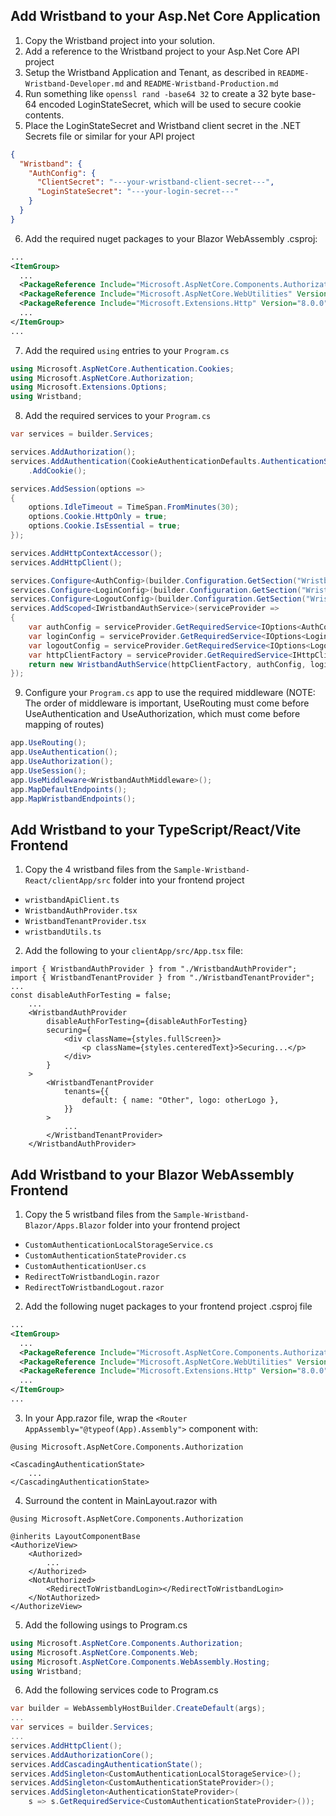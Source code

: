 ## Add Wristband to your Asp.Net Core Application

1. Copy the Wristband project into your solution.
2. Add a reference to the Wristband project to your Asp.Net Core API project
3. Setup the Wristband Application and Tenant, as described in `README-Wristband-Developer.md` and `README-Wristband-Production.md`
4. Run something like `openssl rand -base64 32` to create a 32 byte base-64 encoded LoginStateSecret,
   which will be used to secure cookie contents.
5. Place the LoginStateSecret and Wristband client secret in the .NET Secrets file or similar for your API project
```json
{
  "Wristband": {
    "AuthConfig": {
      "ClientSecret": "---your-wristband-client-secret---",
      "LoginStateSecret": "---your-login-secret---"
    }
  }
}
```
6. Add the required nuget packages to your Blazor WebAssembly .csproj:
```xml
...
<ItemGroup>
  ...
  <PackageReference Include="Microsoft.AspNetCore.Components.Authorization" Version="8.0.10" />
  <PackageReference Include="Microsoft.AspNetCore.WebUtilities" Version="8.0.10" />
  <PackageReference Include="Microsoft.Extensions.Http" Version="8.0.0" />
  ...
</ItemGroup>
...
```
7. Add the required `using` entries to your `Program.cs`
```csharp
using Microsoft.AspNetCore.Authentication.Cookies;
using Microsoft.AspNetCore.Authorization;
using Microsoft.Extensions.Options;
using Wristband;
```
8. Add the required services to your `Program.cs`
```csharp
var services = builder.Services;

services.AddAuthorization();
services.AddAuthentication(CookieAuthenticationDefaults.AuthenticationScheme)
    .AddCookie();

services.AddSession(options =>
{
    options.IdleTimeout = TimeSpan.FromMinutes(30);
    options.Cookie.HttpOnly = true;
    options.Cookie.IsEssential = true;
});

services.AddHttpContextAccessor();
services.AddHttpClient();

services.Configure<AuthConfig>(builder.Configuration.GetSection("Wristband:AuthConfig"));
services.Configure<LoginConfig>(builder.Configuration.GetSection("Wristband:LoginConfig"));
services.Configure<LogoutConfig>(builder.Configuration.GetSection("Wristband:LogoutConfig"));
services.AddScoped<IWristbandAuthService>(serviceProvider =>
{
    var authConfig = serviceProvider.GetRequiredService<IOptions<AuthConfig>>().Value;
    var loginConfig = serviceProvider.GetRequiredService<IOptions<LoginConfig>>().Value;
    var logoutConfig = serviceProvider.GetRequiredService<IOptions<LogoutConfig>>().Value;
    var httpClientFactory = serviceProvider.GetRequiredService<IHttpClientFactory>();
    return new WristbandAuthService(httpClientFactory, authConfig, loginConfig, logoutConfig);
});

```
9. Configure your `Program.cs` app to use the required middleware (NOTE: The order of middleware is important, UseRouting must come before UseAuthentication and UseAuthorization, which must come before mapping of routes)
```csharp
app.UseRouting();
app.UseAuthentication();
app.UseAuthorization();
app.UseSession();
app.UseMiddleware<WristbandAuthMiddleware>();
app.MapDefaultEndpoints();
app.MapWristbandEndpoints();
```

## Add Wristband to your TypeScript/React/Vite Frontend

1. Copy the 4 wristband files from the `Sample-Wristband-React/clientApp/src` folder into your frontend project
- `wristbandApiClient.ts`
- `WristbandAuthProvider.tsx`
- `WristbandTenantProvider.tsx`
- `wristbandUtils.ts`

2. Add the following to your `clientApp/src/App.tsx` file:
```tsx
import { WristbandAuthProvider } from "./WristbandAuthProvider";
import { WristbandTenantProvider } from "./WristbandTenantProvider";
...
const disableAuthForTesting = false;
    ...
    <WristbandAuthProvider
        disableAuthForTesting={disableAuthForTesting}
        securing={
            <div className={styles.fullScreen}>
                <p className={styles.centeredText}>Securing...</p>
            </div>
        }
    >
        <WristbandTenantProvider
            tenants={{
                default: { name: "Other", logo: otherLogo },
            }}
        >
            ...
        </WristbandTenantProvider>
    </WristbandAuthProvider>
```

## Add Wristband to your Blazor WebAssembly Frontend

1. Copy the 5 wristband files from the `Sample-Wristband-Blazor/Apps.Blazor` folder into your frontend project
- `CustomAuthenticationLocalStorageService.cs`
- `CustomAuthenticationStateProvider.cs`
- `CustomAuthenticationUser.cs`
- `RedirectToWristbandLogin.razor`
- `RedirectToWristbandLogout.razor`
2. Add the following nuget packages to your frontend project .csproj file
```xml
...
<ItemGroup>
  ...
  <PackageReference Include="Microsoft.AspNetCore.Components.Authorization" Version="8.0.10" />
  <PackageReference Include="Microsoft.AspNetCore.WebUtilities" Version="8.0.10" />
  <PackageReference Include="Microsoft.Extensions.Http" Version="8.0.0" />
  ...
</ItemGroup>
...
```

3. In your App.razor file, wrap the `<Router AppAssembly="@typeof(App).Assembly">` component with:
```razor
@using Microsoft.AspNetCore.Components.Authorization

<CascadingAuthenticationState>
    ...
</CascadingAuthenticationState>
```
4. Surround the content in MainLayout.razor with
```razor
@using Microsoft.AspNetCore.Components.Authorization

@inherits LayoutComponentBase
<AuthorizeView>
    <Authorized>
        ...
    </Authorized>
    <NotAuthorized>
        <RedirectToWristbandLogin></RedirectToWristbandLogin>
    </NotAuthorized>
</AuthorizeView>
```
5. Add the following usings to Program.cs
```csharp
using Microsoft.AspNetCore.Components.Authorization;
using Microsoft.AspNetCore.Components.Web;
using Microsoft.AspNetCore.Components.WebAssembly.Hosting;
using Wristband;
```
6. Add the following services code to Program.cs
```csharp
var builder = WebAssemblyHostBuilder.CreateDefault(args);
...
var services = builder.Services;
...
services.AddHttpClient();
services.AddAuthorizationCore();
services.AddCascadingAuthenticationState();
services.AddSingleton<CustomAuthenticationLocalStorageService>();
services.AddSingleton<CustomAuthenticationStateProvider>();
services.AddSingleton<AuthenticationStateProvider>(
    s => s.GetRequiredService<CustomAuthenticationStateProvider>());
```